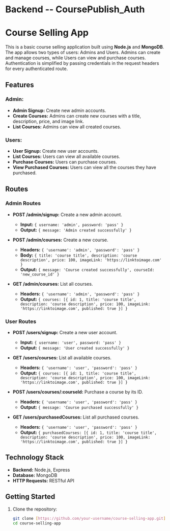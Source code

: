 # Backend -- CoursePublish_Auth

# Course Selling App

This is a basic course selling application built using **Node.js** and **MongoDB**. The app allows two types of users: Admins and Users. Admins can create and manage courses, while Users can view and purchase courses. Authentication is simplified by passing credentials in the request headers for every authenticated route.

## Features

### Admin:
- **Admin Signup:** Create new admin accounts.
- **Create Courses:** Admins can create new courses with a title, description, price, and image link.
- **List Courses:** Admins can view all created courses.

### Users:
- **User Signup:** Create new user accounts.
- **List Courses:** Users can view all available courses.
- **Purchase Courses:** Users can purchase courses.
- **View Purchased Courses:** Users can view all the courses they have purchased.

## Routes

### Admin Routes
- **POST /admin/signup:** Create a new admin account.
  - **Input:** `{ username: 'admin', password: 'pass' }`
  - **Output:** `{ message: 'Admin created successfully' }`

- **POST /admin/courses:** Create a new course.
  - **Headers:** `{ 'username': 'admin', 'password': 'pass' }`
  - **Body:** `{ title: 'course title', description: 'course description', price: 100, imageLink: 'https://linktoimage.com' }`
  - **Output:** `{ message: 'Course created successfully', courseId: 'new_course_id' }`

- **GET /admin/courses:** List all courses.
  - **Headers:** `{ 'username': 'admin', 'password': 'pass' }`
  - **Output:** `{ courses: [{ id: 1, title: 'course title', description: 'course description', price: 100, imageLink: 'https://linktoimage.com', published: true }] }`

### User Routes
- **POST /users/signup:** Create a new user account.
  - **Input:** `{ username: 'user', password: 'pass' }`
  - **Output:** `{ message: 'User created successfully' }`

- **GET /users/courses:** List all available courses.
  - **Headers:** `{ 'username': 'user', 'password': 'pass' }`
  - **Output:** `{ courses: [{ id: 1, title: 'course title', description: 'course description', price: 100, imageLink: 'https://linktoimage.com', published: true }] }`

- **POST /users/courses/:courseId:** Purchase a course by its ID.
  - **Headers:** `{ 'username': 'user', 'password': 'pass' }`
  - **Output:** `{ message: 'Course purchased successfully' }`

- **GET /users/purchasedCourses:** List all purchased courses.
  - **Headers:** `{ 'username': 'user', 'password': 'pass' }`
  - **Output:** `{ purchasedCourses: [{ id: 1, title: 'course title', description: 'course description', price: 100, imageLink: 'https://linktoimage.com', published: true }] }`

## Technology Stack
- **Backend:** Node.js, Express
- **Database:** MongoDB
- **HTTP Requests:** RESTful API

## Getting Started

1. Clone the repository:
   ```bash
   git clone [https://github.com/your-username/course-selling-app.git](https://github.com/VedPrakash483/Backend---CoursePublish_Auth.git)
   cd course-selling-app
